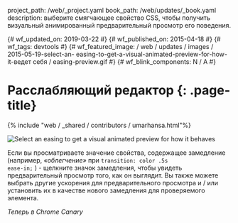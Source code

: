 project_path: /web/_project.yaml book_path: /web/updates/_book.yaml description: выберите смягчающее свойство CSS, чтобы получить визуальный анимированный предварительный просмотр его поведения.

{# wf_updated_on: 2019-03-22 #} {# wf_published_on: 2015-04-18 #} {# wf_tags: devtools #} {# wf_featured_image: / web / updates / images / 2015-05-19-select-an- easing-to-get-a-visual-animated-preview-for-how-it-ведет себя / easing-preview.gif #} {# wf_blink_components: N / A #}

# Расслабляющий редактор {: .page-title}

{% include "web / _shared / contributors / umarhansa.html"%}

<img src="/web/updates/images/2015-05-19-select-an-easing-to-get-a-visual-animated-preview-for-how-it-behaves/easing-preview.gif" alt="Select an easing to get a visual animated preview for how it behaves">

Если вы просматриваете значение свойства, содержащее замедление (например, <em>«облегчение»</em> при <code>transition: color .5s ease-in;</code> ) - щелкните значок замедления, чтобы увидеть предварительный просмотр того, как он выглядит. Вы также можете выбрать другие ускорения для предварительного просмотра и / или установить их в качестве нового замедления для проверяемого элемента.

<em>Теперь в Chrome Canary</em>
